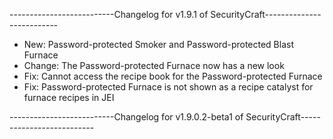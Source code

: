 --------------------------Changelog for v1.9.1 of SecurityCraft--------------------------

- New: Password-protected Smoker and Password-protected Blast Furnace
- Change: The Password-protected Furnace now has a new look
- Fix: Cannot access the recipe book for the Password-protected Furnace
- Fix: Password-protected Furnace is not shown as a recipe catalyst for furnace recipes in JEI

--------------------------Changelog for v1.9.0.2-beta1 of SecurityCraft--------------------------
